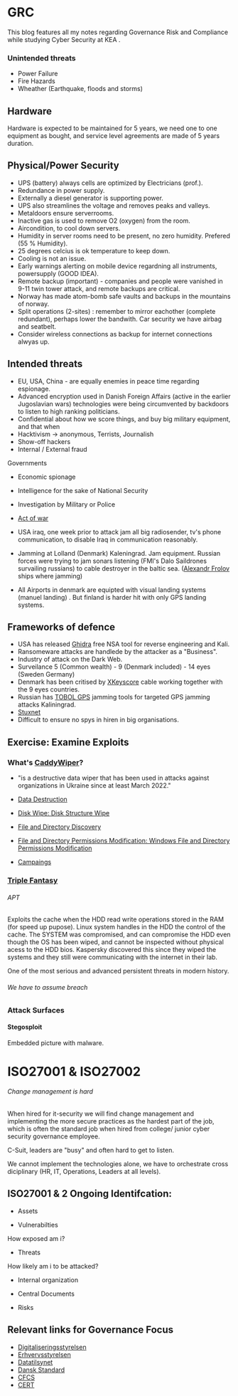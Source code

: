 # GRC
This blog features all my notes regarding Governance Risk and Compliance while studying Cyber Security at KEA .

### Unintended threats

- Power Failure
- Fire Hazards
- Wheather (Earthquake, floods and storms)


## Hardware

Hardware is expected to be maintained for 5 years, we need one to one equipment as bought, and service level agreements are made of 5 years duration.

## Physical/Power Security

- UPS (battery) always cells are optimized by Electricians (prof.).
- Redundance in power supply. 
- Externally a diesel generator is supporting power.
- UPS also streamlines the voltage and removes peaks and valleys. 
- Metaldoors ensure serverrooms.
- Inactive gas is used to remove O2 (oxygen) from the room.
- Aircondition, to cool down servers.
- Humidity in server rooms need to be present, no zero humidity. Prefered (55 % Humidity).
- 25 degrees celcius is ok temperature to keep down.
- Cooling is not an issue.
- Early warnings alerting on mobile device regardning all instruments, powersupply (GOOD IDEA).
- Remote backup (important) - companies and people were vanished in 9-11 twin tower attack, and remote backups are critical.
- Norway has made atom-bomb safe vaults and backups in the mountains of norway.
- Split operations (2-sites) : remember to mirror eachother (complete redundant), perhaps lower the bandwith. Car security we have airbag and seatbelt.
- Consider wireless connections as backup for internet connections alwyas up.


## Intended threats

- EU, USA, China - are equally enemies in peace time regarding espionage.
- Advanced encryption used in Danish Foreign Affairs (active in the earlier Jugoslavian wars) technologies were being circumvented by backdoors to listen to high ranking politicians.
- Confidential about how we score things, and buy big military equipment, and that when
- Hacktivism -> anonymous, Terrists, Journalish
- Show-off hackers
- Internal / External fraud

 Governments
- Economic spionage
- Intelligence for the sake of National Security
- Investigation by Military or Police
- [Act of war](https://en.wikipedia.org/wiki/Casus_belli)

- USA iraq, one week prior to attack jam all big radiosender, tv's phone communication, to disable Iraq in communication reasonably.
- Jamming at Lolland (Denmark) Kaleningrad. Jam equipment. Russian forces were trying to jam sonars listening (FMI's Dalo Saildrones survailing russians) to cable destroyer in the baltic sea. ([Alexandr Frolov](https://www.marinetraffic.com/en/ais/details/ships/shipid:4937128/mmsi:273542930/imo:0/vessel:ALEKSANDR_FROLOV) ships where jamming) 
- All Airports in denmark are equipted with visual landing systems (manuel landing) . But finland is harder hit with only GPS landing systems.


## Frameworks of defence

- USA has released [Ghidra](https://en.wikipedia.org/wiki/Ghidra) free NSA tool for reverse engineering and Kali.
- Ransomeware attacks are handlede by the attacker as a "Business".
- Industry of attack on the Dark Web.
- Surveilance 5 (Common wealth) - 9 (Denmark included) - 14 eyes (Sweden Germany)
- Denmark has been critised by [XKeyscore](https://en.wikipedia.org/wiki/XKeyscore) cable working together with the 9 eyes countries.
- Russian has [TOBOL GPS](https://www.gpsworld.com/russian-electronic-warfare-base-linked-to-gps-jamming-across-baltic-region/) jamming tools for targeted GPS jamming attacks Kaliningrad.
- [Stuxnet](https://en.wikipedia.org/wiki/Stuxnet) 
- Difficult to ensure no spys in hiren in big organisations.


## Exercise: Examine Exploits

### What's [CaddyWiper](https://attack.mitre.org/software/S0693/)?

-  "is a destructive data wiper that has been used in attacks against organizations in Ukraine since at least March 2022."
-  [Data Destruction](https://blog.talosintelligence.com/threat-advisory-caddywiper/)
- [ Disk Wipe: Disk Structure Wipe ](https://www.welivesecurity.com/2022/03/15/caddywiper-new-wiper-malware-discovered-ukraine/)
-  [File and Directory Discovery](https://www.threatdown.com/blog/double-header-isaacwiper-and-caddywiper/)
-  [File and Directory Permissions Modification: Windows File and Directory Permissions Modification ](https://blog.talosintelligence.com/threat-advisory-caddywiper/)

-  [Campaings](https://cloud.google.com/blog/topics/threat-intelligence/sandworm-disrupts-power-ukraine-operational-technology/)


### [Triple Fantasy](https://www.colocationamerica.com/blog/kaspersky-uncovers-equation-group)

###### APT
Exploits the cache when the HDD read write operations stored in the RAM (for speed up pupose). Linux system handles in the HDD the control of the cache. The SYSTEM was compromised, and can compromise the HDD even though the OS has been wiped, and cannot be inspected without physical acess to the HDD bios. Kaspersky discovered this since they wiped the systems and they still were communicating with the internet in their lab. 

One of the most serious and advanced persistent threats in modern history.
 

###### We have to assume breach 

### Attack Surfaces




#### Stegosploit

Embedded picture with malware.


# ISO27001 & ISO27002 

###### Change management is hard

When hired for it-security we will find change management and implementing the more secure practices as the hardest part of the job, which is often the standard job when hired from college/ junior cyber security governance employee. 

C-Suit, leaders are "busy" and often hard to get to listen. 

We cannot implement the technologies alone, we have to orchestrate cross diciplinary (HR, IT, Operations, Leaders at all levels). 

## ISO27001 & 2 Ongoing Identifcation: 

- Assets
  
- Vulnerabilties

How exposed am i?
  
- Threats

How likely am i to be attacked?
  
- Internal organization
  
- Central Documents
  
- Risks

## Relevant links for Governance Focus

- [Digitaliseringsstyrelsen](https://digst.dk)
- [Erhvervsstyrelsen](https://erhvervsstyrelsen.dk)
- [Datatilsynet](https://www.datatilsynet.dk)
- [Dansk Standard](https://www.ds.dk/da?utm_source=Google&utm_medium=cpc&utm_campaign=Brand&gad_source=1&gad_campaignid=328242370&gbraid=0AAAAADqzrM6erMjkvFFZ-KyU7UtG_V-yg&gclid=Cj0KCQjwzt_FBhCEARIsAJGFWVmfQC1sjxFkWtJungS1dDmlpafymOqb6KGRI4p93DSRGpz2hTnlfCsaAtYVEALw_wcB)
- [CFCS](https://www.cfcs.dk/en/about-us/cert/)
- [CERT](https://sektorcert.dk)


